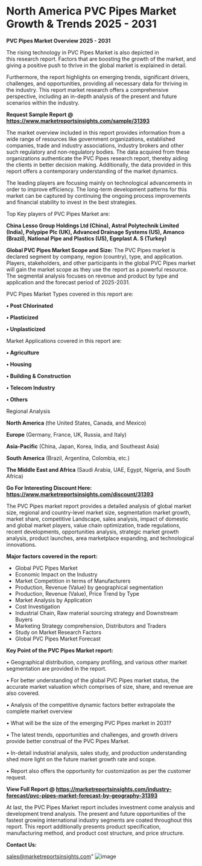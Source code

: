  # North America PVC Pipes Market Growth & Trends 2025 - 2031

<Strong> PVC Pipes Market Overview 2025 - 2031</strong>

The rising technology in PVC Pipes Market is also depicted in this research report. Factors that are boosting the growth of the market, and giving a positive push to thrive in the global market is explained in detail.

Furthermore, the report highlights on emerging trends, significant drivers, challenges, and opportunities, providing all necessary data for thriving in the industry. This report market research offers a comprehensive perspective, including an in-depth analysis of the present and future scenarios within the industry.

<strong>Request Sample Report @ <a href=https://www.marketreportsinsights.com/sample/31393>https://www.marketreportsinsights.com/sample/31393</a></strong>

The market overview included in this report provides information from a wide range of resources like government organizations, established companies, trade and industry associations, industry brokers and other such regulatory and non-regulatory bodies. The data acquired from these organizations authenticate the PVC Pipes research report, thereby aiding the clients in better decision making. Additionally, the data provided in this report offers a contemporary understanding of the market dynamics.

The leading players are focusing mainly on technological advancements in order to improve efficiency. The long-term development patterns for this market can be captured by continuing the ongoing process improvements and financial stability to invest in the best strategies.

Top Key players of PVC Pipes Market are:

<strong>China Lesso Group Holdings Ltd (China), Astral Polytechnik Limited (India), Polypipe Plc (UK), Advanced Drainage Systems (US), Amanco (Brazil), National Pipe and Plastics (US), Egeplast A. S (Turkey)</strong>

<strong><b>Global PVC Pipes Market Scope and Size:</b></strong>
The PVC Pipes market is declared segment by company, region (country), type, and application. Players, stakeholders, and other participants in the global PVC Pipes market will gain the market scope as they use the report as a powerful resource. The segmental analysis focuses on revenue and product by type and application and the forecast period of 2025-2031.

PVC Pipes Market Types covered in this report are:

<strong>• Post Chlorinated

• Plasticized

• Unplasticized</strong>

Market Applications covered in this report are:

<strong>• Agriculture

• Housing

• Building & Construction

• Telecom Industry

• Others</strong> 

Regional Analysis

<strong>North America</strong> (the United States, Canada, and Mexico)

<strong>Europe</strong> (Germany, France, UK, Russia, and Italy)

<strong>Asia-Pacific</strong> (China, Japan, Korea, India, and Southeast Asia)

<strong>South America</strong> (Brazil, Argentina, Colombia, etc.)

<strong>The Middle East and Africa</strong> (Saudi Arabia, UAE, Egypt, Nigeria, and South Africa)

<strong>Go For Interesting Discount Here: <a href=https://www.marketreportsinsights.com/discount/31393>https://www.marketreportsinsights.com/discount/31393</a></strong>

The PVC Pipes market report provides a detailed analysis of global market size, regional and country-level market size, segmentation market growth, market share, competitive Landscape, sales analysis, impact of domestic and global market players, value chain optimization, trade regulations, recent developments, opportunities analysis, strategic market growth analysis, product launches, area marketplace expanding, and technological innovations.

<strong><b>Major factors covered in the report:</b></strong>
<ul>
  <li>Global PVC Pipes Market </li>
  <li>Economic Impact on the Industry</li>
  <li>Market Competition in terms of Manufacturers</li>
  <li>Production, Revenue (Value) by geographical segmentation</li>
  <li>Production, Revenue (Value), Price Trend by Type</li>
  <li>Market Analysis by Application</li>
  <li>Cost Investigation</li>
  <li>Industrial Chain, Raw material sourcing strategy and Downstream Buyers</li>
  <li>Marketing Strategy comprehension, Distributors and Traders</li>
  <li>Study on Market Research Factors</li>
  <li>Global PVC Pipes Market Forecast</li>
</ul>

<strong><b>Key Point of the PVC Pipes Market report:</b></strong>

• Geographical distribution, company profiling, and various other market segmentation are provided in the report.

• For better understanding of the global PVC Pipes market status, the accurate market valuation which comprises of size, share, and revenue are also covered.

• Analysis of the competitive dynamic factors better extrapolate the complete market overview

• What will be the size of the emerging PVC Pipes market in 2031?

• The latest trends, opportunities and challenges, and growth drivers provide better construal of the PVC Pipes Market.

• In-detail industrial analysis, sales study, and production understanding shed more light on the future market growth rate and scope.

• Report also offers the opportunity for customization as per the customer request.

<strong><b>View Full Report @ <a href=https://marketreportsinsights.com/industry-forecast/pvc-pipes-market-forecast-by-geography-31393>https://marketreportsinsights.com/industry-forecast/pvc-pipes-market-forecast-by-geography-31393</a></b></strong>


At last, the PVC Pipes Market report includes investment come analysis and development trend analysis. The present and future opportunities of the fastest growing international industry segments are coated throughout this report. This report additionally presents product specification, manufacturing method, and product cost structure, and price structure.

<strong>Contact Us:</strong>

sales@marketreportsinsights.com"
![image](https://github.com/user-attachments/assets/4a4972ae-7ad9-4a56-b28a-262dc715840e)
